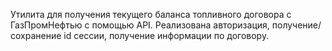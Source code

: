 Утилита для получения текущего баланса топливного договора с ГазПромНефтью с помощью API.
Реализована авторизация, получение/сохранение id сессии, получение информации по договору.
